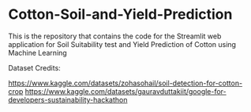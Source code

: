 # Cotton-Soil-and-Yield-Prediction
This is the repository that contains the code for the Streamlit web application for Soil Suitability test and Yield Prediction of Cotton using Machine Learning

Dataset Credits:

https://www.kaggle.com/datasets/zohasohail/soil-detection-for-cotton-crop
https://www.kaggle.com/datasets/gauravduttakiit/google-for-developers-sustainability-hackathon
